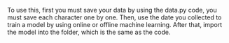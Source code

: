 To use this, first you must save your data by using the data.py code, you must save each character one by one. Then, use the date you collected to train a model by using online or offline machine learning. 
After that, import the model into the folder, which is the same as the code.
